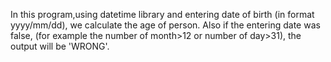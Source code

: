 In this program,using datetime library and entering date of birth (in format yyyy/mm/dd), we calculate the age of person. Also if the entering date was false, (for example the number of month>12 or number of day>31), the output will be 'WRONG'.
